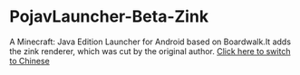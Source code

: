 # PojavLauncher-Beta-Zink
A Minecraft: Java Edition Launcher for Android based on Boardwalk.It adds the zink renderer, which was cut by the original author.
[Click here to switch to Chinese](docs./zh_CN.md)
